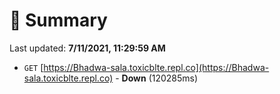 # 📖 Summary
Last updated: **7/11/2021, 11:29:59 AM**

- `GET` [https://Bhadwa-sala.toxicblte.repl.co](https://Bhadwa-sala.toxicblte.repl.co) - **Down** (120285ms)
